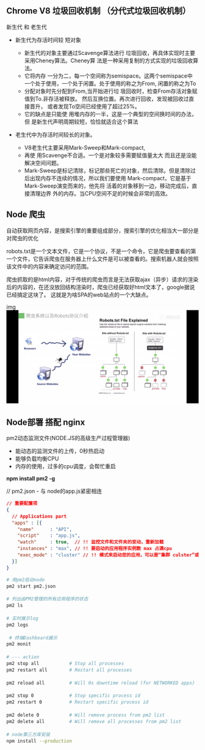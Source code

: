 ## Chrome V8 垃圾回收机制 （分代式垃圾回收机制）
新生代 和 老生代
* 新生代为存活时间较 短对象
    - 新生代的对象主要通过Scavenge算法进行 垃圾回收，再具体实现时主要采用Cheney算法。Cheney算 法是一种采用复制的方式实现的垃圾回收算法。
    - 它将内存 一分为二，每一个空间称为semispace。这两个semispace中 一个处于使用，一个处于闲置。处于使用的称之为From, 闲置的称之为To
    - 分配对象时先分配到From,当开始进行垃 圾回收时，检查From存活对象赋值到To.非存活被释放。 然后互换位置。再次进行回收，发现被回收过直接晋升， 或者发现To空间已经使用了超过25%。
    - 它的缺点是只能使 用堆内存的一半，这是一个典型的空间换时间的办法， 但 是新生代声明周期较短，恰恰就适合这个算法

* 老生代中为存活时间较长的对象。
    - V8老生代主要采用Mark-Sweep和Mark-compact,
    - 再使 用Scavenge不合适。一个是对象较多需要赋值量太大 而且还是没能解决空间问题。
    - Mark-Sweep是标记清除，标记那些死亡的对象，然后清除。但是清除过 后出现内存不连续的情况，所以我们要使用 Mark-compact，它是基于Mark-Sweep演变而来的，他先将 活着的对象移到一边，移动完成后，直接清理边界 外的内存。当CPU空间不足的时候会非常的高效。

## Node 爬虫
自动获取网页内容，是搜索引擎的重要组成部分，搜索引擎的优化相当大一部分是对爬虫的优化

robots.txt是一个文本文件，它是一个协议，不是一个命令，它是爬虫要查看的第一个文件，它告诉爬虫在服务器上什么文件是可以被查看的。搜索机器人就会按照该文件中的内容来确定访问的范围。

爬虫抓取的是html内容，对于传统的爬虫而言是无法获取ajax（异步）请求的渲染后的内容的，在还没放回结构渲染时，爬虫已经获取好html文本了，google据说已经搞定这块了。 这就是为啥SPA的web站点的一个大缺点。

img
![image](/static/reptile.png)


## Node部署 搭配 nginx
pm2动态监测文件(NODE.JS的高级生产过程管理器)
- 能动态的监测文件的上传，0秒热启动
- 能够负载均衡CPU
- 内存的使用，过多的cpu调度，会帮忙重启

**npm install pm2 -g**

// pm2.json - 与 node的app.js紧密相连
```json
// 重要配置项
{
  // Applications part
  "apps" : [{
    "name"      : "API",
    "script"    : "app.js",
    "watch"     : true,  // !! 监控文件和文件夹的变动，重新加载
    "instances" : "max", // !! 要启动的应用程序实例数 max 占满cpu
    "exec_mode" : "cluster" // !! 模式来启动您的应用，可以是“集群 culster”或“fork”，默认为fork ,fork是启一个实例，其他的向其他cpu复制，cluster是多个独立的实例
  }]
}
```

```sh
# 用pm2启动node
pm2 start pm2.json 

# 列出由PM2管理的所有应用程序的状态
pm2 ls  

# 实时展示log
pm2 logs 

 # 终端Dashboard展示
pm2 monit

# --- action
pm2 stop all           # Stop all processes
pm2 restart all        # Restart all processes

pm2 reload all         # Will 0s downtime reload (for NETWORKED apps)

pm2 stop 0             # Stop specific process id
pm2 restart 0          # Restart specific process id

pm2 delete 0           # Will remove process from pm2 list
pm2 delete all         # Will remove all processes from pm2 list

# node第三方库安装
npm install --production
```







